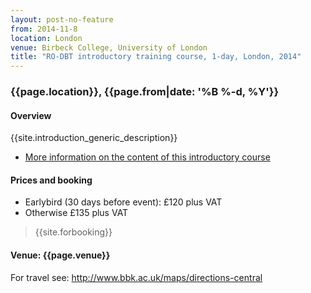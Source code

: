 ```yaml
---
layout: post-no-feature
from: 2014-11-8
location: London
venue: Birbeck College, University of London
title: "RO-DBT introductory training course, 1-day, London, 2014"
---
```


### {{page.location}}, {{page.from|date: '%B %-d, %Y'}}


#### Overview

{{site.introduction_generic_description}}

- [More information on the content of this introductory course](/training/introduction.html)


#### Prices and booking

- Earlybird (30 days before event): £120 plus VAT
- Otherwise £135 plus VAT

> {{site.forbooking}}


#### Venue: {{page.venue}}

For travel see: http://www.bbk.ac.uk/maps/directions-central
